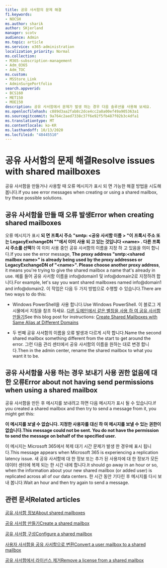 ```yaml
---
title: 공유 사서함의 문제 해결
f1.keywords:
- NOCSH
ms.author: sharik
author: SKjerland
manager: scotv
audience: Admin
ms.topic: article
ms.service: o365-administration
localization_priority: Normal
ms.collection:
- M365-subscription-management
- Adm_O365
- Adm_TOC
ms.custom:
- MSStore_Link
- AdminSurgePortfolio
search.appverid:
- BCS160
- MET150
- MOE150
description: 공유 사서함에서 문제가 발생 하는 경우 다음 솔루션을 사용해 보세요.
ms.openlocfilehash: c889d3aa2fab8c2dce4cc2a8a00ef49a905363a1
ms.sourcegitcommit: 9a764c2aed7338c37f6e92f5fb487f02b3c4dfa1
ms.translationtype: MT
ms.contentlocale: ko-KR
ms.lasthandoff: 10/13/2020
ms.locfileid: "48445510"
---
```

# <a name="resolve-issues-with-shared-mailboxes"></a><span data-ttu-id="fe1c9-103">공유 사서함의 문제 해결</span><span class="sxs-lookup"><span data-stu-id="fe1c9-103">Resolve issues with shared mailboxes</span></span>

<span data-ttu-id="fe1c9-104">공유 사서함을 만들거나 사용할 때 오류 메시지가 표시 되 면 가능한 해결 방법을 시도해 봅니다.</span><span class="sxs-lookup"><span data-stu-id="fe1c9-104">If you see error messages when creating or using a shared mailbox, try these possible solutions.</span></span> 

## <a name="error-when-creating-shared-mailboxes"></a><span data-ttu-id="fe1c9-105">공유 사서함을 만들 때 오류 발생</span><span class="sxs-lookup"><span data-stu-id="fe1c9-105">Error when creating shared mailboxes</span></span>
<span data-ttu-id="fe1c9-106"><a name="bkmk_Fix"> </a></span><span class="sxs-lookup"><span data-stu-id="fe1c9-106"><a name="bkmk_Fix"> </a></span></span>

<span data-ttu-id="fe1c9-107">오류 메시지가 표시 **되 면 프록시 주소 "smtp: <공유 사서함 이름 \> "이 프록시 주소 또는 LegacyExchangeDN ""에서 이미 사용 되 고 있는 것입니다 \<name> . 다른 프록시 주소를 선택**하 여 이미 사용 중인 공유 사서함의 이름을 지정 하 고 있음을 의미 합니다.</span><span class="sxs-lookup"><span data-stu-id="fe1c9-107">If you see the error message, **The proxy address "smtp:<shared mailbox name\>" is already being used by the proxy addresses or LegacyExchangeDN of "\<name>". Please choose another proxy address**, it means you're trying to give the shared mailbox a name that's already in use.</span></span> <span data-ttu-id="fe1c9-108">예를 들어 공유 사서함 이름을 info@domain1 및 info@domain2로 지정하려 합니다.</span><span class="sxs-lookup"><span data-stu-id="fe1c9-108">For example, let's say you want shared mailboxes named info@domain1 and info@domain2.</span></span> <span data-ttu-id="fe1c9-109">이 작업은 다음 두 가지 방법으로 수행할 수 있습니다.</span><span class="sxs-lookup"><span data-stu-id="fe1c9-109">There are two ways to do this:</span></span>

  - <span data-ttu-id="fe1c9-110">Windows PowerShell을 사용 합니다.</span><span class="sxs-lookup"><span data-stu-id="fe1c9-110">Use Windows PowerShell.</span></span> <span data-ttu-id="fe1c9-111">이 블로그 게시물에서 지침을 참조 하세요. [다른 도메인에서 같은 별칭을 사용 하 여 공유 사서함 만들기](https://www.cogmotive.com/blog/office-365-tips/create-shared-mailboxes-with-same-alias-at-different-domains-in-office-365)</span><span class="sxs-lookup"><span data-stu-id="fe1c9-111">See this blog post for instructions: [Create Shared Mailboxes with Same Alias at Different Domains](https://www.cogmotive.com/blog/office-365-tips/create-shared-mailboxes-with-same-alias-at-different-domains-in-office-365)</span></span>
    
  - <span data-ttu-id="fe1c9-112">두 번째 공유 사서함의 이름을 오류 발생과 다르게 시작 합니다.</span><span class="sxs-lookup"><span data-stu-id="fe1c9-112">Name the second shared mailbox something different from the start to get around the error.</span></span> <span data-ttu-id="fe1c9-113">그런 다음 관리 센터에서 공유 사서함의 이름을 원하는 대로 변경 합니다.</span><span class="sxs-lookup"><span data-stu-id="fe1c9-113">Then in the admin center, rename the shared mailbox to what you want it to be.</span></span>

## <a name="error-about-not-having-send-permissions-when-using-a-shared-mailbox"></a><span data-ttu-id="fe1c9-114">공유 사서함을 사용 하는 경우 보내기 사용 권한 없음에 대 한 오류</span><span class="sxs-lookup"><span data-stu-id="fe1c9-114">Error about not having send permissions when using a shared mailbox</span></span>

<span data-ttu-id="fe1c9-115">공유 사서함을 만든 후 메시지를 보내려고 하면 다음 메시지가 표시 될 수 있습니다.</span><span class="sxs-lookup"><span data-stu-id="fe1c9-115">If you created a shared mailbox and then try to send a message from it, you might get this:</span></span>

<span data-ttu-id="fe1c9-116">**이 메시지를 보낼 수 없습니다. 지정한 사용자를 대신 하 여 메시지를 보낼 수 있는 권한이 없습니다.**</span><span class="sxs-lookup"><span data-stu-id="fe1c9-116">**This message could not be sent. You do not have the permission to send the message on behalf of the specified user.**</span></span>

<span data-ttu-id="fe1c9-117">이 메시지는 Microsoft 365에서 복제 대기 시간 문제가 발생 한 경우에 표시 됩니다.</span><span class="sxs-lookup"><span data-stu-id="fe1c9-117">This message appears when Microsoft 365 is experiencing a replication latency issue.</span></span> <span data-ttu-id="fe1c9-118">새 공유 사서함에 대 한 정보 또는 추가 된 사용자에 대 한 정보가 모든 데이터 센터에 복제 되는 한 시간 내에 합니다.</span><span class="sxs-lookup"><span data-stu-id="fe1c9-118">It should go away in an hour or so, when the information about your new shared mailbox (or added user) is replicated across all of our data centers.</span></span> <span data-ttu-id="fe1c9-119">한 시간 동안 기다린 후 메시지를 다시 보내 봅니다.</span><span class="sxs-lookup"><span data-stu-id="fe1c9-119">Wait an hour and then try again to send a message.</span></span>

## <a name="related-articles"></a><span data-ttu-id="fe1c9-120">관련 문서</span><span class="sxs-lookup"><span data-stu-id="fe1c9-120">Related articles</span></span>

[<span data-ttu-id="fe1c9-121">공유 사서함 정보</span><span class="sxs-lookup"><span data-stu-id="fe1c9-121">About shared mailboxes</span></span>](about-shared-mailboxes.md)

[<span data-ttu-id="fe1c9-122">공유 사서함 만들기</span><span class="sxs-lookup"><span data-stu-id="fe1c9-122">Create a shared mailbox</span></span>](create-a-shared-mailbox.md)

[<span data-ttu-id="fe1c9-123">공유 사서함 구성</span><span class="sxs-lookup"><span data-stu-id="fe1c9-123">Configure a shared mailbox</span></span>](configure-a-shared-mailbox.md)

[<span data-ttu-id="fe1c9-124">사용자 사서함을 공유 사서함으로 변환</span><span class="sxs-lookup"><span data-stu-id="fe1c9-124">Convert a user mailbox to a shared mailbox</span></span>](convert-user-mailbox-to-shared-mailbox.md)

[<span data-ttu-id="fe1c9-125">공유 사서함에서 라이선스 제거</span><span class="sxs-lookup"><span data-stu-id="fe1c9-125">Remove a license from a shared mailbox</span></span>](remove-license-from-shared-mailbox.md)


    

